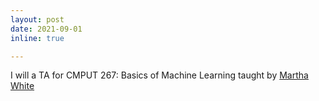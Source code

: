 ```yaml
---
layout: post
date: 2021-09-01
inline: true

---
```


I will a TA for CMPUT 267: Basics of Machine Learning taught by [Martha White](http://webdocs.cs.ualberta.ca/~whitem/)

